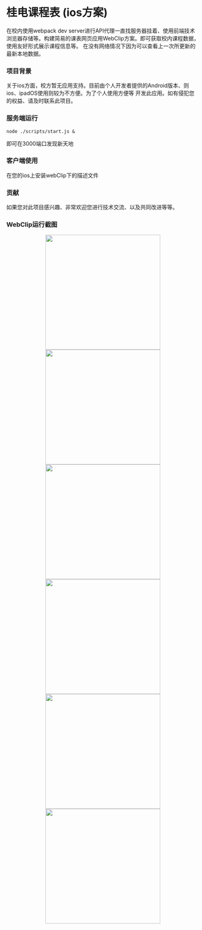 # 桂电课程表 (ios方案)  
在校内使用webpack dev server进行API代理一直找服务器挂着、使用前端技术 浏览器存储等。构建简易的课表网页应用WebClip方案。即可获取校内课程数据，使用友好形式展示课程信息等。 在没有网络情况下因为可以查看上一次所更新的最新本地数据。 

### 项目背景  

关于ios方面，校方暂无应用支持。目前由个人开发者提供的Android版本、则ios、ipadOS使用则较为不方便。为了个人使用方便等 开发此应用。如有侵犯您的权益、请及时联系此项目。

### 服务端运行  

`node ./scripts/start.js &`  

即可在3000端口发现新天地  

### 客户端使用  

在您的ios上安装webClip下的描述文件  

### 贡献  

如果您对此项目感兴趣、非常欢迎您进行技术交流、以及共同改进等等。  

### WebClip运行截图  

<div align="center">

<img src="readme/images/IMG_0196.PNG" width="300px" float="left"/>
<img src="readme/images/IMG_0197.PNG" width="300px" float="left"/>
<img src="readme/images/IMG_0198.PNG" width="300px" float="left"/>
<img src="readme/images/IMG_0199.PNG" width="300px" float="left"/>
<img src="readme/images/IMG_0200.PNG" width="300px" float="left"/>
<img src="readme/images/IMG_0201.PNG" width="300px" float="left"/>

</div> 